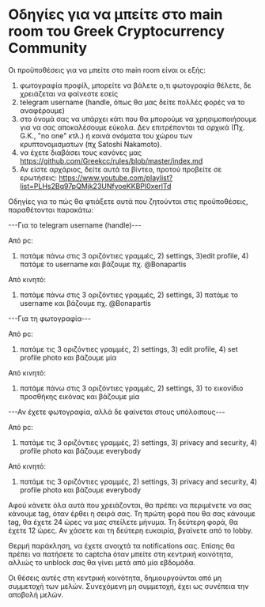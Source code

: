 # Οδηγίες για να μπείτε στο main room του Greek Cryptocurrency Community

Οι προϋποθέσεις για να μπείτε στο main room είναι οι εξής:

1) φωτογραφία προφίλ, μπορείτε να βάλετε ο,τι φωτογραφία θέλετε, δε χρειάζεται να φαίνεστε εσείς
2) telegram username (handle, όπως θα μας δείτε πολλές φορές να το αναφέρουμε)
3) στο όνομά σας να υπάρχει κάτι που θα μπορούμε να χρησιμοποιήσουμε για να σας αποκαλέσουμε εύκολα. Δεν επιτρέπονται τα αρχικά (Πχ. G.K., "no one" κτλ.) ή κοινά ονόματα του χώρου των κρυπτονομισματων (πχ Satoshi Nakamoto). 
4) να έχετε διαβάσει τους κανόνες μας                        https://github.com/Greekcc/rules/blob/master/index.md
5) Αν είστε αρχάριος, δείτε αυτά τα βίντεο, προτού προβείτε σε ερωτήσεις:
https://www.youtube.com/playlist?list=PLHs2Bq97pQMjk23UNfyoeKKBPI0xerlTd

Οδηγίες για το πώς θα φτιάξετε αυτά που ζητούνται στις προϋποθέσεις, παραθέτονται παρακάτω:

---Για το telegram username (handle)---

Από pc:

1) πατάμε πάνω στις 3 οριζόντιες γραμμές, 2) settings, 3)edit profile, 4) πατάμε το username και βάζουμε πχ. @Bonapartis

Από κινητό:

1) πατάμε πάνω στις 3 οριζόντιες γραμμές, 2) settings, 3) πατάμε το username και βάζουμε πχ. @Bonapartis

---Για τη φωτογραφία---

Από pc:

1) πατάμε τις 3 οριζόντιες γραμμές, 2) settings, 3) edit profile, 4) set profile photo και βάζουμε μία

Από κινητό:

1) πατάμε πάνω στις 3 οριζόντιες γραμμές, 2) settings, 3) το εικονίδιο προσθήκης εικόνας και βάζουμε μία

---Αν έχετε φωτογραφία, αλλά δε φαίνεται στους υπόλοιπους---

Από pc:

1) πατάμε τις 3 οριζόντιες γραμμές, 2) settings, 3) privacy and security, 4) profile photo και βάζουμε everybody

Από κινητό:

1) πατάμε τις 3 οριζόντιες γραμμές, 2) settings, 3) privacy and security, 4) profile photo και βάζουμε everybody

Αφού κάνετε όλα αυτά που χρειάζονται, θα πρέπει να περιμένετε να σας κάνουμε tag, όταν έρθει η σειρά σας. Τη πρώτη φορά που θα σας κάνουμε tag, θα έχετε 24 ώρες να μας στείλετε μήνυμα. Τη δεύτερη φορά, θα έχετε 12 ώρες. Αν χάσετε και τη δεύτερη ευκαιρία, βγαίνετε από το lobby.

Θερμή παράκληση, να έχετε ανοιχτά τα notifications σας. Επίσης θα πρέπει να πατήσετε το captcha όταν μπείτε στη κεντρική κοινότητα, αλλιώς το unblock σας θα γίνει μετά από μία εβδομάδα.

Οι θέσεις αυτές στη κεντρική κοινότητα, δημιουργούνται από μη συμμετοχή των μελών. Συνεχόμενη μη συμμετοχή, έχει ως συνέπεια την αποβολή μελών.

